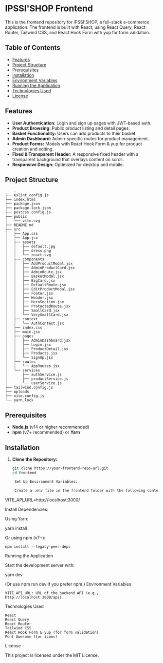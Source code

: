 
# IPSSI'SHOP Frontend

This is the frontend repository for IPSSI'SHOP, a full-stack e-commerce application. The frontend is built with React, using React Query, React Router, Tailwind CSS, and React Hook Form with yup for form validation.

## Table of Contents

- [Features](#features)
- [Project Structure](#project-structure)
- [Prerequisites](#prerequisites)
- [Installation](#installation)
- [Environment Variables](#environment-variables)
- [Running the Application](#running-the-application)
- [Technologies Used](#technologies-used)
- [License](#license)

## Features

- **User Authentication:** Login and sign up pages with JWT-based auth.
- **Product Browsing:** Public product listing and detail pages.
- **Basket Functionality:** Users can add products to their basket.
- **Admin Dashboard:** Admin-specific routes for product management.
- **Product Forms:** Modals with React Hook Form & yup for product creation and editing.
- **Fixed & Transparent Header:** A responsive fixed header with a transparent background that overlays content on scroll.
- **Responsive Design:** Optimized for desktop and mobile.

## Project Structure

        .
    ├── eslint.config.js
    ├── index.html
    ├── package.json
    ├── package-lock.json
    ├── postcss.config.js
    ├── public
    │   └── vite.svg
    ├── README.md
    ├── src
    │   ├── App.css
    │   ├── App.jsx
    │   ├── assets
    │   │   ├── default.jpg
    │   │   ├── dress.png
    │   │   └── react.svg
    │   ├── components
    │   │   ├── AddProductModal.jsx
    │   │   ├── AdminProductCard.jsx
    │   │   ├── AdminRoute.jsx
    │   │   ├── BasketModal.jsx
    │   │   ├── BigCard.jsx
    │   │   ├── DefaultRoute.jsx
    │   │   ├── EditProductModal.jsx
    │   │   ├── Footer.jsx
    │   │   ├── Header.jsx
    │   │   ├── HeroSection.jsx
    │   │   ├── ProtectedRoute.jsx
    │   │   ├── SmallCard.jsx
    │   │   └── VerySmallCard.jsx
    │   ├── context
    │   │   └── AuthContext.jsx
    │   ├── index.css
    │   ├── main.jsx
    │   ├── pages
    │   │   ├── AdminDashboard.jsx
    │   │   ├── Login.jsx
    │   │   ├── ProductDetail.jsx
    │   │   ├── Products.jsx
    │   │   └── SignUp.jsx
    │   ├── routes
    │   │   └── AppRoutes.jsx
    │   └── services
    │       ├── authService.js
    │       ├── productService.js
    │       └── userService.js
    ├── tailwind.config.js
    ├── uploads
    ├── vite.config.js
    └── yarn.lock




## Prerequisites

- **Node.js** (v14 or higher recommended)
- **npm** (v7+ recommended) or **Yarn**

## Installation

1. **Clone the Repository:**

   ```bash
   git clone https://your-frontend-repo-url.git
   cd frontend

    Set Up Environment Variables:

    Create a .env file in the frontend folder with the following content:

VITE_API_URL=http://localhost:3000/

Install Dependencies:

Using Yarn:

yarn install

Or using npm (v7+):

    npm install --legacy-peer-deps

Running the Application

Start the development server with:

yarn dev

(Or use npm run dev if you prefer npm.)
Environment Variables

    VITE_API_URL: URL of the backend API (e.g., http://localhost:3000/api).

Technologies Used

    React
    React Query
    React Router
    Tailwind CSS
    React Hook Form & yup (for form validation)
    Font Awesome (for icons)

License

This project is licensed under the MIT License.